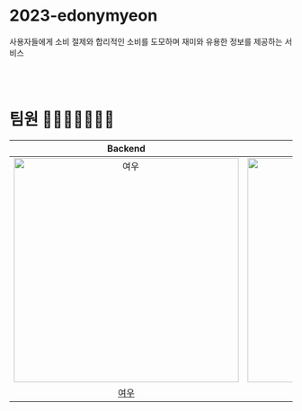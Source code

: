 # 2023-edonymyeon
사용자들에게 소비 절제와 합리적인 소비를 도모하며 재미와 유용한 정보를 제공하는 서비스

<br>
<br>

# 팀원 👨‍👨‍👧‍👧👩‍👦‍👦
|                                         Backend                                          |                                         Backend                                          |                                         Backend                                          |                                         Backend                                         |                                       Android                                        |                                        Android                                         |                                        Android                                        |
| :--------------------------------------------------------------------------------------: | :--------------------------------------------------------------------------------------: | :--------------------------------------------------------------------------------------: | :-------------------------------------------------------------------------------------: | :-----------------------------------------------------------------------------------: | :-------------------------------------------------------------------------------------: | :------------------------------------------------------------------------------------: |
| <img src="https://avatars.githubusercontent.com/u/95093193?v=4" width=400px alt="여우"/> | <img src="https://avatars.githubusercontent.com/u/62106852?v=4" width=400px alt="이리내"/> | <img src="https://avatars.githubusercontent.com/u/103317169?v=4" width=400px alt="케로"/> | <img src="https://avatars.githubusercontent.com/u/48519860?v=4" width=400px alt="호이"> | <img src="https://avatars.githubusercontent.com/u/50761690?v=4" width=400px alt="로피"> | <img src="https://avatars.githubusercontent.com/u/33768873?v=4" width=400px alt="코비"> | <img src="https://avatars.githubusercontent.com/u/8490058?v=4" width=400px alt="하티"> |
|                       [여우](https://github.com/BackFoxx)                        |                            [이리내](https://github.com/hectick)                            |                            [케로](https://github.com/jyeost)                            |                          [호이](https://github.com/This2sho)                           |                         [로피](https://github.com/Choisehyeon)                         |                            [코비](https://github.com/rhkrwngud445)                            |                          [하티](https://github.com/sujin9)                           |

